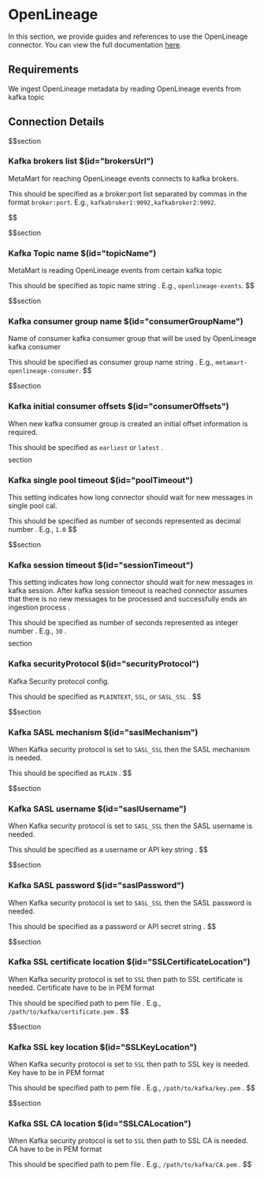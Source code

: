 # OpenLineage

In this section, we provide guides and references to use the OpenLineage connector. You can view the full documentation [here](https://docs.meta-mart.org/connectors/pipeline/openlineage).

## Requirements

We ingest OpenLineage metadata by reading OpenLineage events from kafka topic 

## Connection Details

$$section
### Kafka brokers list $(id="brokersUrl")

MetaMart for reaching OpenLineage events connects to kafka brokers.

This should be specified as a broker:port list separated by commas in the format `broker:port`. E.g., `kafkabroker1:9092,kafkabroker2:9092`.


$$

$$section
### Kafka Topic name $(id="topicName")

MetaMart is reading OpenLineage events from certain kafka topic 

This should be specified as topic name string . E.g., `openlineage-events`.
$$

$$section
### Kafka consumer group name $(id="consumerGroupName")

Name of consumer kafka consumer group that will be used by OpenLineage kafka consumer

This should be specified as consumer group name string . E.g., `metamart-openlineage-consumer`.
$$

$$section
### Kafka initial consumer offsets $(id="consumerOffsets")
When new kafka consumer group is created an initial offset information is required.

This should be specified as `earliest` or `latest` .
$$
$$section
### Kafka single pool timeout $(id="poolTimeout")
This setting indicates how long connector should wait for new messages in single pool cal.

This should be specified as number of seconds represented as decimal number . E.g., `1.0`
$$

$$section
### Kafka session timeout  $(id="sessionTimeout")
This setting indicates how long connector should wait for new messages in kafka session.
After kafka session timeout is reached connector assumes that there is no new messages to be processed
and successfully ends an ingestion process .

This should be specified as number of seconds represented as integer number . E.g., `30` .
$$
$$section
### Kafka securityProtocol $(id="securityProtocol")
Kafka Security protocol config.

This should be specified as `PLAINTEXT`, `SSL`, or `SASL_SSL` .
$$

$$section
### Kafka SASL mechanism $(id="saslMechanism")
When Kafka security protocol is set to `SASL_SSL` then the SASL mechanism is needed.

This should be specified as `PLAIN` .
$$

$$section
### Kafka SASL username $(id="saslUsername")
When Kafka security protocol is set to `SASL_SSL` then the SASL username is needed.

This should be specified as a username or API key string .
$$

$$section
### Kafka SASL password $(id="saslPassword")
When Kafka security protocol is set to `SASL_SSL` then the SASL password is needed.

This should be specified as a password or API secret string .
$$

$$section
### Kafka SSL certificate location $(id="SSLCertificateLocation")
When Kafka security protocol is set to `SSL` then path to SSL certificate is needed.
Certificate have to be in PEM format  

This should be specified path to pem file . E.g., `/path/to/kafka/certificate.pem` .
$$

$$section
### Kafka SSL key location $(id="SSLKeyLocation")
When Kafka security protocol is set to `SSL` then path to SSL key is needed.
Key have to be in PEM format  

This should be specified path to pem file . E.g., `/path/to/kafka/key.pem` .
$$

$$section
### Kafka SSL CA location $(id="SSLCALocation")
When Kafka security protocol is set to `SSL` then path to SSL CA is needed.
CA have to be in PEM format  

This should be specified path to pem file . E.g., `/path/to/kafka/CA.pem` .
$$